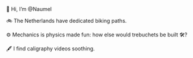 👋
Hi, I’m @Naumel

🚲
The Netherlands have dedicated biking paths.

⚙️
Mechanics is physics made fun: how else would trebuchets be built 🛠?

🖋
I find caligraphy videos soothing.

<!---
Naumel/Naumel is a ✨ special ✨ repository because its `README.md` (this file) appears on your GitHub profile.
You can click the Preview link to take a look at your changes.
--->
